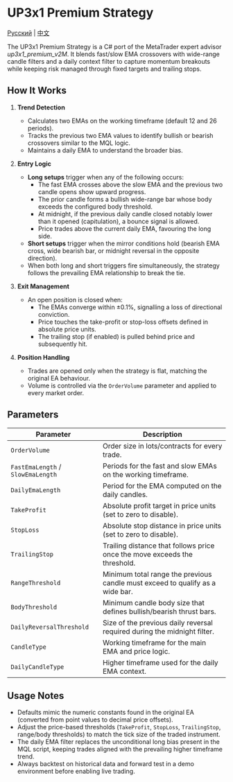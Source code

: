 # UP3x1 Premium Strategy
[Русский](README_ru.md) | [中文](README_cn.md)

The UP3x1 Premium Strategy is a C# port of the MetaTrader expert advisor *up3x1_premium_v2M*. It blends fast/slow EMA crossovers with wide-range candle filters and a daily context filter to capture momentum breakouts while keeping risk managed through fixed targets and trailing stops.

## How It Works

1. **Trend Detection**
   - Calculates two EMAs on the working timeframe (default 12 and 26 periods).
   - Tracks the previous two EMA values to identify bullish or bearish crossovers similar to the MQL logic.
   - Maintains a daily EMA to understand the broader bias.

2. **Entry Logic**
   - **Long setups** trigger when any of the following occurs:
     - The fast EMA crosses above the slow EMA and the previous two candle opens show upward progress.
     - The prior candle forms a bullish wide-range bar whose body exceeds the configured body threshold.
     - At midnight, if the previous daily candle closed notably lower than it opened (capitulation), a bounce signal is allowed.
     - Price trades above the current daily EMA, favouring the long side.
   - **Short setups** trigger when the mirror conditions hold (bearish EMA cross, wide bearish bar, or midnight reversal in the opposite direction).
   - When both long and short triggers fire simultaneously, the strategy follows the prevailing EMA relationship to break the tie.

3. **Exit Management**
   - An open position is closed when:
     - The EMAs converge within ±0.1%, signalling a loss of directional conviction.
     - Price touches the take-profit or stop-loss offsets defined in absolute price units.
     - The trailing stop (if enabled) is pulled behind price and subsequently hit.

4. **Position Handling**
   - Trades are opened only when the strategy is flat, matching the original EA behaviour.
   - Volume is controlled via the `OrderVolume` parameter and applied to every market order.

## Parameters

| Parameter | Description |
|-----------|-------------|
| `OrderVolume` | Order size in lots/contracts for every trade. |
| `FastEmaLength` / `SlowEmaLength` | Periods for the fast and slow EMAs on the working timeframe. |
| `DailyEmaLength` | Period for the EMA computed on the daily candles. |
| `TakeProfit` | Absolute profit target in price units (set to zero to disable). |
| `StopLoss` | Absolute stop distance in price units (set to zero to disable). |
| `TrailingStop` | Trailing distance that follows price once the move exceeds the threshold. |
| `RangeThreshold` | Minimum total range the previous candle must exceed to qualify as a wide bar. |
| `BodyThreshold` | Minimum candle body size that defines bullish/bearish thrust bars. |
| `DailyReversalThreshold` | Size of the previous daily reversal required during the midnight filter. |
| `CandleType` | Working timeframe for the main EMA and price logic. |
| `DailyCandleType` | Higher timeframe used for the daily EMA context. |

## Usage Notes

- Defaults mimic the numeric constants found in the original EA (converted from point values to decimal price offsets).
- Adjust the price-based thresholds (`TakeProfit`, `StopLoss`, `TrailingStop`, range/body thresholds) to match the tick size of the traded instrument.
- The daily EMA filter replaces the unconditional long bias present in the MQL script, keeping trades aligned with the prevailing higher timeframe trend.
- Always backtest on historical data and forward test in a demo environment before enabling live trading.
